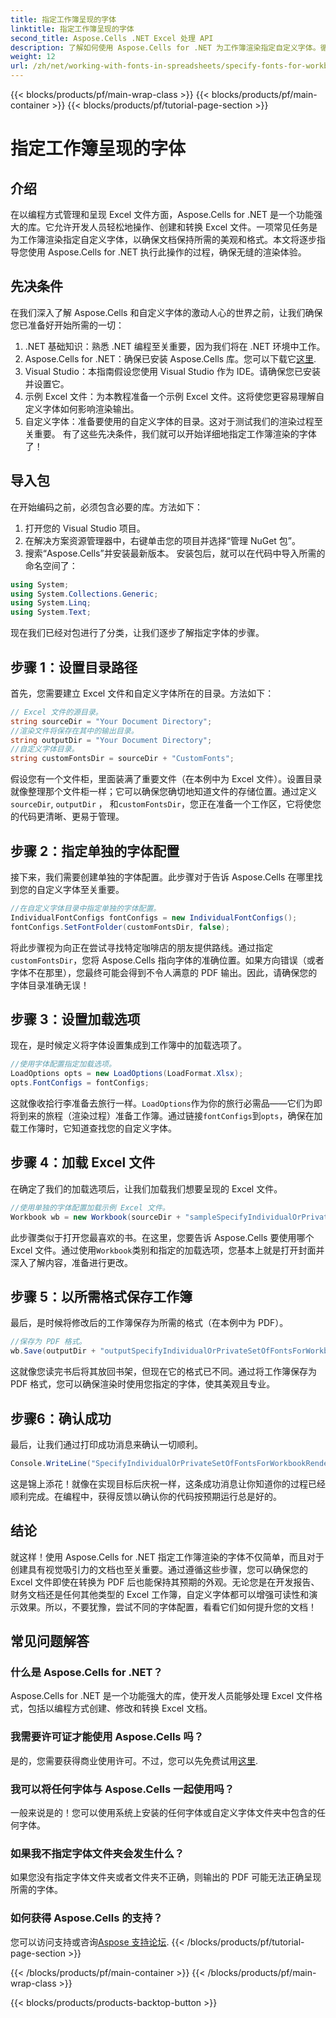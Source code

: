```yaml
---
title: 指定工作簿呈现的字体
linktitle: 指定工作簿呈现的字体
second_title: Aspose.Cells .NET Excel 处理 API
description: 了解如何使用 Aspose.Cells for .NET 为工作簿渲染指定自定义字体。循序渐进的指南可确保完美的 PDF 输出。
weight: 12
url: /zh/net/working-with-fonts-in-spreadsheets/specify-fonts-for-workbook-rendering/
---
```


{{< blocks/products/pf/main-wrap-class >}}
{{< blocks/products/pf/main-container >}}
{{< blocks/products/pf/tutorial-page-section >}}

# 指定工作簿呈现的字体

## 介绍
在以编程方式管理和呈现 Excel 文件方面，Aspose.Cells for .NET 是一个功能强大的库。它允许开发人员轻松地操作、创建和转换 Excel 文件。一项常见任务是为工作簿渲染指定自定义字体，以确保文档保持所需的美观和格式。本文将逐步指导您使用 Aspose.Cells for .NET 执行此操作的过程，确保无缝的渲染体验。
## 先决条件
在我们深入了解 Aspose.Cells 和自定义字体的激动人心的世界之前，让我们确保您已准备好开始所需的一切：
1. .NET 基础知识：熟悉 .NET 编程至关重要，因为我们将在 .NET 环境中工作。
2. Aspose.Cells for .NET：确保已安装 Aspose.Cells 库。您可以下载它[这里](https://releases.aspose.com/cells/net/).
3. Visual Studio：本指南假设您使用 Visual Studio 作为 IDE。请确保您已安装并设置它。
4. 示例 Excel 文件：为本教程准备一个示例 Excel 文件。这将使您更容易理解自定义字体如何影响渲染输出。
5. 自定义字体：准备要使用的自定义字体的目录。这对于测试我们的渲染过程至关重要。
有了这些先决条件，我们就可以开始详细地指定工作簿渲染的字体了！
## 导入包
在开始编码之前，必须包含必要的库。方法如下：
1. 打开您的 Visual Studio 项目。
2. 在解决方案资源管理器中，右键单击您的项目并选择“管理 NuGet 包”。
3. 搜索“Aspose.Cells”并安装最新版本。
安装包后，就可以在代码中导入所需的命名空间了：
```csharp
using System;
using System.Collections.Generic;
using System.Linq;
using System.Text;
```
现在我们已经对包进行了分类，让我们逐步了解指定字体的步骤。
## 步骤 1：设置目录路径
首先，您需要建立 Excel 文件和自定义字体所在的目录。方法如下：
```csharp
// Excel 文件的源目录。
string sourceDir = "Your Document Directory";
//渲染文件将保存在其中的输出目录。
string outputDir = "Your Document Directory";
//自定义字体目录。
string customFontsDir = sourceDir + "CustomFonts";
```

假设您有一个文件柜，里面装满了重要文件（在本例中为 Excel 文件）。设置目录就像整理那个文件柜一样；它可以确保您确切地知道文件的存储位置。通过定义`sourceDir`, `outputDir` ， 和`customFontsDir`，您正在准备一个工作区，它将使您的代码更清晰、更易于管理。
## 步骤 2：指定单独的字体配置
接下来，我们需要创建单独的字体配置。此步骤对于告诉 Aspose.Cells 在哪里找到您的自定义字体至关重要。
```csharp
//在自定义字体目录中指定单独的字体配置。
IndividualFontConfigs fontConfigs = new IndividualFontConfigs();
fontConfigs.SetFontFolder(customFontsDir, false);
```
将此步骤视为向正在尝试寻找特定咖啡店的朋友提供路线。通过指定`customFontsDir`，您将 Aspose.Cells 指向字体的准确位置。如果方向错误（或者字体不在那里），您最终可能会得到不令人满意的 PDF 输出。因此，请确保您的字体目录准确无误！
## 步骤 3：设置加载选项
现在，是时候定义将字体设置集成到工作簿中的加载选项了。
```csharp
//使用字体配置指定加载选项。
LoadOptions opts = new LoadOptions(LoadFormat.Xlsx);
opts.FontConfigs = fontConfigs;
```
这就像收拾行李准备去旅行一样。`LoadOptions`作为你的旅行必需品——它们为即将到来的旅程（渲染过程）准备工作簿。通过链接`fontConfigs`到`opts`，确保在加载工作簿时，它知道查找您的自定义字体。
## 步骤 4：加载 Excel 文件
在确定了我们的加载选项后，让我们加载我们想要呈现的 Excel 文件。
```csharp
//使用单独的字体配置加载示例 Excel 文件。
Workbook wb = new Workbook(sourceDir + "sampleSpecifyIndividualOrPrivateSetOfFontsForWorkbookRendering.xlsx", opts);
```
此步骤类似于打开您最喜欢的书。在这里，您要告诉 Aspose.Cells 要使用哪个 Excel 文件。通过使用`Workbook`类别和指定的加载选项，您基本上就是打开封面并深入了解内容，准备进行更改。
## 步骤 5：以所需格式保存工作簿
最后，是时候将修改后的工作簿保存为所需的格式（在本例中为 PDF）。
```csharp
//保存为 PDF 格式。
wb.Save(outputDir + "outputSpecifyIndividualOrPrivateSetOfFontsForWorkbookRendering.pdf", SaveFormat.Pdf);
```
这就像您读完书后将其放回书架，但现在它的格式已不同。通过将工作簿保存为 PDF 格式，您可以确保渲染时使用您指定的字体，使其美观且专业。
## 步骤6：确认成功
最后，让我们通过打印成功消息来确认一切顺利。
```csharp
Console.WriteLine("SpecifyIndividualOrPrivateSetOfFontsForWorkbookRendering executed successfully.");
```
这是锦上添花！就像在实现目标后庆祝一样，这条成功消息让你知道你的过程已经顺利完成。在编程中，获得反馈以确认你的代码按预期运行总是好的。
## 结论
就这样！使用 Aspose.Cells for .NET 指定工作簿渲染的字体不仅简单，而且对于创建具有视觉吸引力的文档也至关重要。通过遵循这些步骤，您可以确保您的 Excel 文件即使在转换为 PDF 后也能保持其预期的外观。无论您是在开发报告、财务文档还是任何其他类型的 Excel 工作簿，自定义字体都可以增强可读性和演示效果。所以，不要犹豫，尝试不同的字体配置，看看它们如何提升您的文档！
## 常见问题解答
### 什么是 Aspose.Cells for .NET？  
Aspose.Cells for .NET 是一个功能强大的库，使开发人员能够处理 Excel 文件格式，包括以编程方式创建、修改和转换 Excel 文档。
### 我需要许可证才能使用 Aspose.Cells 吗？  
是的，您需要获得商业使用许可。不过，您可以先免费试用[这里](https://releases.aspose.com/).
### 我可以将任何字体与 Aspose.Cells 一起使用吗？  
一般来说是的！您可以使用系统上安装的任何字体或自定义字体文件夹中包含的任何字体。
### 如果我不指定字体文件夹会发生什么？  
如果您没有指定字体文件夹或者文件夹不正确，则输出的 PDF 可能无法正确呈现所需的字体。
### 如何获得 Aspose.Cells 的支持？  
您可以访问支持或咨询[Aspose 支持论坛](https://forum.aspose.com/c/cells/9).
{{< /blocks/products/pf/tutorial-page-section >}}

{{< /blocks/products/pf/main-container >}}
{{< /blocks/products/pf/main-wrap-class >}}

{{< blocks/products/products-backtop-button >}}
